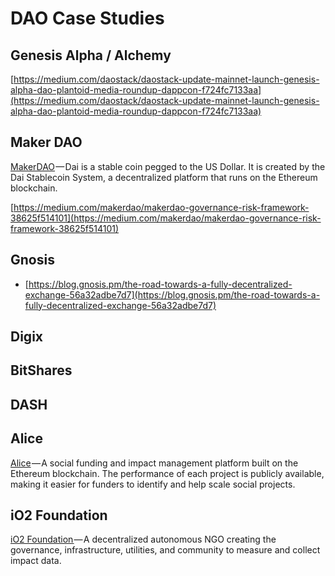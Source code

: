 # DAO Case Studies

## Genesis Alpha / Alchemy

[https://medium.com/daostack/daostack-update-mainnet-launch-genesis-alpha-dao-plantoid-media-roundup-dappcon-f724fc7133aa](https://medium.com/daostack/daostack-update-mainnet-launch-genesis-alpha-dao-plantoid-media-roundup-dappcon-f724fc7133aa)

## Maker DAO

[MakerDAO](https://makerdao.com/) — Dai is a stable coin pegged to the US Dollar. It is created by the Dai Stablecoin System, a decentralized platform that runs on the Ethereum blockchain.

[https://medium.com/makerdao/makerdao-governance-risk-framework-38625f514101](https://medium.com/makerdao/makerdao-governance-risk-framework-38625f514101)

## Gnosis

* [https://blog.gnosis.pm/the-road-towards-a-fully-decentralized-exchange-56a32adbe7d7](https://blog.gnosis.pm/the-road-towards-a-fully-decentralized-exchange-56a32adbe7d7)

## Digix

## BitShares



## DASH

## Alice

[Alice](https://alice.si/) — A social funding and impact management platform built on the Ethereum blockchain. The performance of each project is publicly available, making it easier for funders to identify and help scale social projects.

## iO2 Foundation

[iO2 Foundation ](https://www.io2.foundation/)— A decentralized autonomous NGO creating the governance, infrastructure, utilities, and community to measure and collect impact data.



